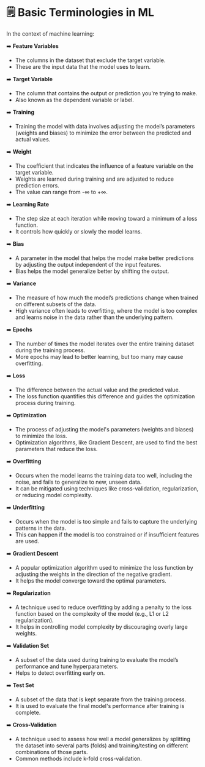 # 🗒️ Basic Terminologies in ML

In the context of machine learning:

➡️ **Feature Variables**

- The columns in the dataset that exclude the target variable.
- These are the input data that the model uses to learn.

➡️ **Target Variable**

- The column that contains the output or prediction you're trying to make.
- Also known as the dependent variable or label.

➡️ **Training**

- Training the model with data involves adjusting the model’s parameters (weights and biases) to minimize the error between the predicted and actual values.

➡️ **Weight**

- The coefficient that indicates the influence of a feature variable on the target variable.
- Weights are learned during training and are adjusted to reduce prediction errors.
- The value can range from -∞ to +∞.

➡️ **Learning Rate**

- The step size at each iteration while moving toward a minimum of a loss function.
- It controls how quickly or slowly the model learns.

➡️ **Bias**

- A parameter in the model that helps the model make better predictions by adjusting the output independent of the input features.
- Bias helps the model generalize better by shifting the output.

➡️ **Variance**

- The measure of how much the model’s predictions change when trained on different subsets of the data.
- High variance often leads to overfitting, where the model is too complex and learns noise in the data rather than the underlying pattern.

➡️ **Epochs**

- The number of times the model iterates over the entire training dataset during the training process.
- More epochs may lead to better learning, but too many may cause overfitting.

➡️ **Loss**

- The difference between the actual value and the predicted value.
- The loss function quantifies this difference and guides the optimization process during training.

➡️ **Optimization**

- The process of adjusting the model's parameters (weights and biases) to minimize the loss.
- Optimization algorithms, like Gradient Descent, are used to find the best parameters that reduce the loss.

➡️ **Overfitting**

- Occurs when the model learns the training data too well, including the noise, and fails to generalize to new, unseen data.
- It can be mitigated using techniques like cross-validation, regularization, or reducing model complexity.

➡️ **Underfitting**

- Occurs when the model is too simple and fails to capture the underlying patterns in the data.
- This can happen if the model is too constrained or if insufficient features are used.

➡️ **Gradient Descent**

- A popular optimization algorithm used to minimize the loss function by adjusting the weights in the direction of the negative gradient.
- It helps the model converge toward the optimal parameters.

➡️ **Regularization**

- A technique used to reduce overfitting by adding a penalty to the loss function based on the complexity of the model (e.g., L1 or L2 regularization).
- It helps in controlling model complexity by discouraging overly large weights.

➡️ **Validation Set**

- A subset of the data used during training to evaluate the model’s performance and tune hyperparameters.
- Helps to detect overfitting early on.

➡️ **Test Set**

- A subset of the data that is kept separate from the training process.
- It is used to evaluate the final model's performance after training is complete.

➡️ **Cross-Validation**

- A technique used to assess how well a model generalizes by splitting the dataset into several parts (folds) and training/testing on different combinations of those parts.
- Common methods include k-fold cross-validation.
